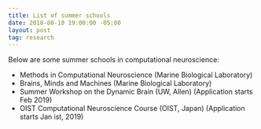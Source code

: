 ```yaml
---
title: List of summer schools
date: 2018-08-10 19:00:00 -05:00
layout: post
tag: research
---
```


Below are some summer schools in computational neuroscience:
* Methods in Computational Neuroscience (Marine Biological Laboratory)
* Brains, Minds and Machines (Marine Biological Laboratory)
* Summer Workshop on the Dynamic Brain (UW, Allen) (Application starts Feb 2019)
* OIST Computational Neuroscience Course (OIST, Japan) (Application starts Jan ist, 2019)

